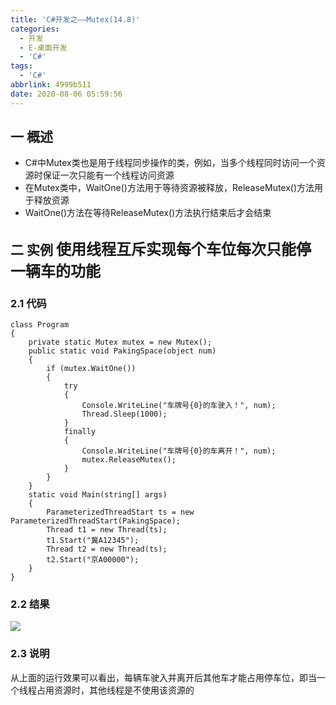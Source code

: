 ```yaml
---
title: 'C#开发之——Mutex(14.8)'
categories:
  - 开发
  - E-桌面开发
  - 'C#'
tags:
  - 'C#'
abbrlink: 4999b511
date: 2020-08-06 05:59:56
---
```

## 一 概述

* C#中Mutex类也是用于线程同步操作的类，例如，当多个线程同时访问一个资源时保证一次只能有一个线程访问资源
* 在Mutex类中，WaitOne()方法用于等待资源被释放，ReleaseMutex()方法用于释放资源
* WaitOne()方法在等待ReleaseMutex()方法执行结束后才会结束

<!--more-->

## 二 实例   <font size=5> 使用线程互斥实现每个车位每次只能停一辆车的功能 </font>

### 2.1 代码

```
class Program
{
    private static Mutex mutex = new Mutex();
    public static void PakingSpace(object num)
    {
        if (mutex.WaitOne())
        {
            try
            {
                Console.WriteLine("车牌号{0}的车驶入！", num);
                Thread.Sleep(1000);
            }
            finally
            {
                Console.WriteLine("车牌号{0}的车离开！", num);
                mutex.ReleaseMutex();
            }
        }
    }
    static void Main(string[] args)
    {
        ParameterizedThreadStart ts = new ParameterizedThreadStart(PakingSpace);
        Thread t1 = new Thread(ts);
        t1.Start("冀A12345");
        Thread t2 = new Thread(ts);
        t2.Start("京A00000");
    }
}
```

### 2.2 结果
![][1]

### 2.3 说明

 从上面的运行效果可以看出，每辆车驶入并离开后其他车才能占用停车位，即当一个线程占用资源时，其他线程是不使用该资源的 




[1]:https://cdn.jsdelivr.net/gh/PGzxc/CDN@master/blog-image/csharp-thread-mutex-console.png